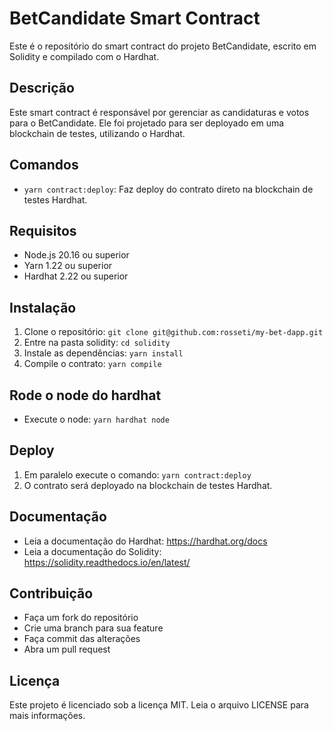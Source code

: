 

# BetCandidate Smart Contract

Este é o repositório do smart contract do projeto BetCandidate, escrito em Solidity e compilado com o Hardhat.

## Descrição

Este smart contract é responsável por gerenciar as candidaturas e votos para o BetCandidate. Ele foi projetado para ser deployado em uma blockchain de testes, utilizando o Hardhat.

## Comandos

* `yarn contract:deploy`: Faz deploy do contrato direto na blockchain de testes Hardhat.

## Requisitos

* Node.js 20.16 ou superior
* Yarn 1.22 ou superior
* Hardhat 2.22 ou superior

## Instalação

1. Clone o repositório: `git clone git@github.com:rosseti/my-bet-dapp.git`
2. Entre na pasta solidity: `cd solidity`
3. Instale as dependências: `yarn install`
4. Compile o contrato: `yarn compile`

## Rode o node do hardhat

* Execute o node: `yarn hardhat node`

## Deploy

1. Em paralelo execute o comando: `yarn contract:deploy`
2. O contrato será deployado na blockchain de testes Hardhat.

## Documentação

* Leia a documentação do Hardhat: https://hardhat.org/docs
* Leia a documentação do Solidity: https://solidity.readthedocs.io/en/latest/

## Contribuição

* Faça um fork do repositório
* Crie uma branch para sua feature
* Faça commit das alterações
* Abra um pull request

## Licença

Este projeto é licenciado sob a licença MIT. Leia o arquivo LICENSE para mais informações.